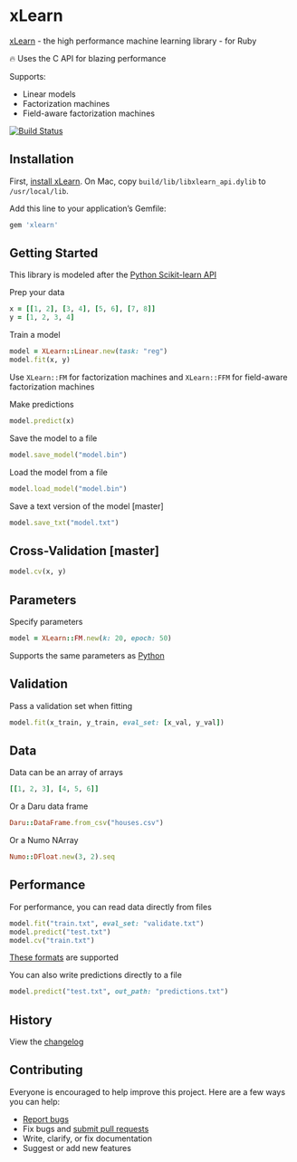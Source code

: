 # xLearn

[xLearn](https://github.com/aksnzhy/xlearn) - the high performance machine learning library - for Ruby

:fire: Uses the C API for blazing performance

Supports:

- Linear models
- Factorization machines
- Field-aware factorization machines

[![Build Status](https://travis-ci.org/ankane/xlearn.svg?branch=master)](https://travis-ci.org/ankane/xlearn)

## Installation

First, [install xLearn](https://xlearn-doc.readthedocs.io/en/latest/install/index.html). On Mac, copy `build/lib/libxlearn_api.dylib` to `/usr/local/lib`.

Add this line to your application’s Gemfile:

```ruby
gem 'xlearn'
```

## Getting Started

This library is modeled after the [Python Scikit-learn API](https://xlearn-doc.readthedocs.io/en/latest/python_api/index.html)

Prep your data

```ruby
x = [[1, 2], [3, 4], [5, 6], [7, 8]]
y = [1, 2, 3, 4]
```

Train a model

```ruby
model = XLearn::Linear.new(task: "reg")
model.fit(x, y)
```

Use `XLearn::FM` for factorization machines and `XLearn::FFM` for field-aware factorization machines

Make predictions

```ruby
model.predict(x)
```

Save the model to a file

```ruby
model.save_model("model.bin")
```

Load the model from a file

```ruby
model.load_model("model.bin")
```

Save a text version of the model [master]

```ruby
model.save_txt("model.txt")
```

## Cross-Validation [master]

```ruby
model.cv(x, y)
```

## Parameters

Specify parameters

```ruby
model = XLearn::FM.new(k: 20, epoch: 50)
```

Supports the same parameters as [Python](https://xlearn-doc.readthedocs.io/en/latest/all_api/index.html)

## Validation

Pass a validation set when fitting

```ruby
model.fit(x_train, y_train, eval_set: [x_val, y_val])
```

## Data

Data can be an array of arrays

```ruby
[[1, 2, 3], [4, 5, 6]]
```

Or a Daru data frame

```ruby
Daru::DataFrame.from_csv("houses.csv")
```

Or a Numo NArray

```ruby
Numo::DFloat.new(3, 2).seq
```

## Performance

For performance, you can read data directly from files

```ruby
model.fit("train.txt", eval_set: "validate.txt")
model.predict("test.txt")
model.cv("train.txt")
```

[These formats](https://xlearn-doc.readthedocs.io/en/latest/python_api/index.html#choose-machine-learning-algorithm) are supported

You can also write predictions directly to a file

```ruby
model.predict("test.txt", out_path: "predictions.txt")
```

## History

View the [changelog](https://github.com/ankane/xlearn/blob/master/CHANGELOG.md)

## Contributing

Everyone is encouraged to help improve this project. Here are a few ways you can help:

- [Report bugs](https://github.com/ankane/xlearn/issues)
- Fix bugs and [submit pull requests](https://github.com/ankane/xlearn/pulls)
- Write, clarify, or fix documentation
- Suggest or add new features
